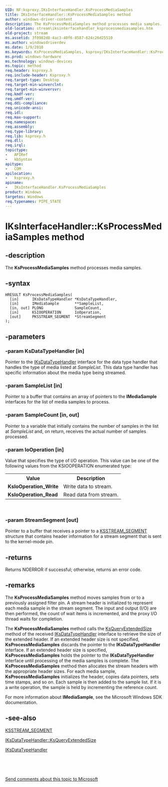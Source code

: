 ```yaml
---
UID: NF:ksproxy.IKsInterfaceHandler.KsProcessMediaSamples
title: IKsInterfaceHandler::KsProcessMediaSamples method
author: windows-driver-content
description: The KsProcessMediaSamples method processes media samples.
old-location: stream\iksinterfacehandler_ksprocessmediasamples.htm
old-project: stream
ms.assetid: 3f0982d8-4ac3-40f6-8587-624c26d25510
ms.author: windowsdriverdev
ms.date: 1/9/2018
ms.keywords: KsProcessMediaSamples, ksproxy/IKsInterfaceHandler::KsProcessMediaSamples, stream.iksinterfacehandler_ksprocessmediasamples, ksproxy_929792a7-d5c4-4568-9178-866b9738079b.xml, KsProcessMediaSamples method [Streaming Media Devices], IKsInterfaceHandler interface [Streaming Media Devices], KsProcessMediaSamples method, IKsInterfaceHandler::KsProcessMediaSamples, KsProcessMediaSamples method [Streaming Media Devices], IKsInterfaceHandler interface, IKsInterfaceHandler
ms.prod: windows-hardware
ms.technology: windows-devices
ms.topic: method
req.header: ksproxy.h
req.include-header: Ksproxy.h
req.target-type: Desktop
req.target-min-winverclnt: 
req.target-min-winversvr: 
req.kmdf-ver: 
req.umdf-ver: 
req.ddi-compliance: 
req.unicode-ansi: 
req.idl: 
req.max-support: 
req.namespace: 
req.assembly: 
req.type-library: 
req.lib: ksproxy.h
req.dll: 
req.irql: 
topictype:
-	APIRef
-	kbSyntax
apitype:
-	COM
apilocation:
-	ksproxy.h
apiname:
-	IKsInterfaceHandler.KsProcessMediaSamples
product: Windows
targetos: Windows
req.typenames: PIPE_STATE
---
```


# IKsInterfaceHandler::KsProcessMediaSamples method


## -description


The <b>KsProcessMediaSamples</b> method processes media samples.


## -syntax


````
HRESULT KsProcessMediaSamples(
  [in]      IKsDataTypeHandler *KsDataTypeHandler,
  [in]      IMediaSample       **SampleList,
  [in, out] PLONG              SampleCount,
  [in]      KSIOOPERATION      IoOperation,
  [out]     PKSSTREAM_SEGMENT  *StreamSegment
);
````


## -parameters




### -param KsDataTypeHandler [in]

Pointer to the <a href="..\ksproxy\nn-ksproxy-iksdatatypehandler.md">IKsDataTypeHandler</a> interface for the data type handler that handles the type of media listed at <i>SampleList</i>. This data type handler has specific information about the media type being streamed.


### -param SampleList [in]

Pointer to a buffer that contains an array of pointers to the <b>IMediaSample</b> interfaces for the list of media samples to process. 


### -param SampleCount [in, out]

Pointer to a variable that initially contains the number of samples in the list at <i>SampleList</i> and, on return, receives the actual number of samples processed.


### -param IoOperation [in]

Value that specifies the type of I/O operation. This value can be one of the following values from the KSIOOPERATION enumerated type:

<table>
<tr>
<th>Value</th>
<th>Description</th>
</tr>
<tr>
<td>
<b>KsIoOperation_Write</b>

</td>
<td>
Write data to stream.

</td>
</tr>
<tr>
<td>
<b>KsIoOperation_Read</b>

</td>
<td>
Read data from stream.

</td>
</tr>
</table>
 


### -param StreamSegment [out]

Pointer to a buffer that receives a pointer to a <a href="..\ksproxy\ns-ksproxy-_ksstream_segment.md">KSSTREAM_SEGMENT</a> structure that contains header information for a stream segment that is sent to the kernel-mode pin. 


## -returns



Returns NOERROR if successful; otherwise, returns an error code.




## -remarks



The <b>KsProcessMediaSamples</b> method moves samples from or to a previously assigned filter pin. A stream header is initialized to represent each media sample in the stream segment. The input and output (I/O) are then performed, the count of wait items is incremented, and the proxy I/O thread waits for completion.

The <b>KsProcessMediaSamples</b> method calls the <a href="https://msdn.microsoft.com/14d03e6f-d02c-4b39-8f21-b339c65fb036">KsQueryExtendedSize</a> method of the received <a href="..\ksproxy\nn-ksproxy-iksdatatypehandler.md">IKsDataTypeHandler</a> interface to retrieve the size of the extended header. If an extended header size is not specified, <b>KsProcessMediaSamples</b> discards the pointer to the <b>IKsDataTypeHandler</b> interface. If an extended header size is specified, <b>KsProcessMediaSamples</b> holds the pointer to the <b>IKsDataTypeHandler</b> interface until processing of the media samples is complete. The <b>KsProcessMediaSamples</b> method then allocates the stream headers with the appropriate header sizes. For each media sample, <b>KsProcessMediaSamples</b> initializes the header, copies data pointers, sets time stamps, and so on. Each sample is then added to the sample list. If it is a write operation, the sample is held by incrementing the reference count. 

For more information about <b>IMediaSample</b>, see the Microsoft Windows SDK documentation.




## -see-also

<a href="..\ksproxy\ns-ksproxy-_ksstream_segment.md">KSSTREAM_SEGMENT</a>



<a href="https://msdn.microsoft.com/library/windows/hardware/ff559836">IKsDataTypeHandler::KsQueryExtendedSize</a>



<a href="..\ksproxy\nn-ksproxy-iksdatatypehandler.md">IKsDataTypeHandler</a>



 

 

<a href="mailto:wsddocfb@microsoft.com?subject=Documentation%20feedback [stream\stream]:%20IKsInterfaceHandler::KsProcessMediaSamples method%20 RELEASE:%20(1/9/2018)&amp;body=%0A%0APRIVACY STATEMENT%0A%0AWe use your feedback to improve the documentation. We don't use your email address for any other purpose, and we'll remove your email address from our system after the issue that you're reporting is fixed. While we're working to fix this issue, we might send you an email message to ask for more info. Later, we might also send you an email message to let you know that we've addressed your feedback.%0A%0AFor more info about Microsoft's privacy policy, see http://privacy.microsoft.com/en-us/default.aspx." title="Send comments about this topic to Microsoft">Send comments about this topic to Microsoft</a>

